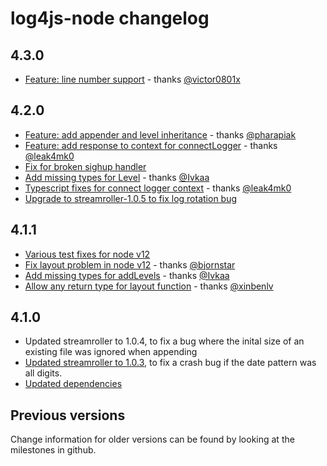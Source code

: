 # log4js-node changelog

## 4.3.0
* [Feature: line number support](https://github.com/log4js-node/log4js-node/pull/879) - thanks [@victor0801x](https://github.com/victor0801x)

## 4.2.0
* [Feature: add appender and level inheritance](https://github.com/log4js-node/log4js-node/pull/863) - thanks [@pharapiak](https://github.com/pharapiak)
* [Feature: add response to context for connectLogger](https://github.com/log4js-node/log4js-node/pull/862) - thanks [@leak4mk0](https://github.com/leak4mk0)
* [Fix for broken sighup handler](https://github.com/log4js-node/log4js-node/pull/873)
* [Add missing types for Level](https://github.com/log4js-node/log4js-node/pull/872) - thanks [@Ivkaa](https://github.com/Ivkaa)
* [Typescript fixes for connect logger context](https://github.com/log4js-node/log4js-node/pull/876) - thanks [@leak4mk0](https://github.com/leak4mk0)
* [Upgrade to streamroller-1.0.5 to fix log rotation bug](https://github.com/log4js-node/log4js-node/pull/878)

## 4.1.1
* [Various test fixes for node v12](https://github.com/log4js-node/log4js-node/pull/870)
* [Fix layout problem in node v12](https://github.com/log4js-node/log4js-node/pull/860) - thanks [@bjornstar](https://github.com/bjornstar)
* [Add missing types for addLevels](https://github.com/log4js-node/log4js-node/pull/867) - thanks [@Ivkaa](https://github.com/Ivkaa)
* [Allow any return type for layout function](https://github.com/log4js-node/log4js-node/pull/845) - thanks [@xinbenlv](https://github.com/xinbenlv)

## 4.1.0

* Updated streamroller to 1.0.4, to fix a bug where the inital size of an existing file was ignored when appending
* [Updated streamroller to 1.0.3](https://github.com/log4js-node/log4js-node/pull/841), to fix a crash bug if the date pattern was all digits.
* [Updated dependencies](https://github.com/log4js-node/log4js-node/pull/840)

## Previous versions
Change information for older versions can be found by looking at the milestones in github.
